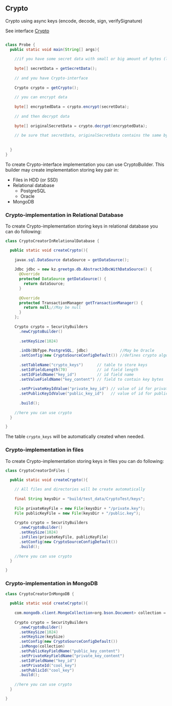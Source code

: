 
## Crypto

Crypto using async keys (encode, decode, sign, verifySignature)

See interface [Crypto](https://github.com/greetgo/greetgo.security/blob/master/src/kz/greetgo/security/crypto/Crypto.java)

```java

class Probe {
  public static void main(String[] args){
    
    //if you have some secret data with small or big amount of bytes (limits by memory)
    
    byte[] secretData = getSecretData();
    
    // and you have Crypto-interface
    
    Crypto crypto = getCrypto();
    
    // you can encrypt data
    
    byte[] encryptedData = crypto.encrypt(secretData);
    
    // and then decrypt data
    
    byte[] originalSecretData = crypto.decrypt(encryptedData);
    
    // be sure that secretData, originalSecretData contains the same bytes
    
    
  }
}

```

To create Crypto-interface implementation you can use CryptoBuilder. This builder may create implementation storing
key pair in:

 - Files in HDD (or SSD)
 - Relational database
   - PostgreSQL
   - Oracle
 - MongoDB

### Crypto-implementation in Relational Database

To create Crypto-implementation storing keys in relational database you can do following:

```java
class CryptoCreatorInRelationalDatabase {

  public static void createCrypto(){
    
    javax.sql.DataSource dataSource = getDataSource();
    
    Jdbc jdbc = new kz.greetgo.db.AbstractJdbcWithDataSource() {
      @Override
      protected DataSource getDataSource() {
        return dataSource;
      }
    
      @Override
      protected TransactionManager getTransactionManager() {
        return null;//May be null
      }
    };
    
    Crypto crypto = SecurityBuilders
      .newCryptoBuilder()
      
      .setKeySize(1024)
      
      .inDb(DbType.PostgreSQL, jdbc)              //May be Oracle
      .setConfig(new CryptoSourceConfigDefault()) //defines crypto algorithms (default: RSA)
      
      .setTableName("crypto_keys")      // table to store keys
      .setIdFieldLength(70)             // id field length
      .setIdFieldName("key_id")         // id field name
      .setValueFieldName("key_content") // field to contain key bytes
      
      .setPrivateKeyIdValue("private_key_id") // value of id for private key 
      .setPublicKeyIdValue("public_key_id")   // value of id for public key
      
      .build();
    
    //here you can use crypto
  }

}

```

The table `crypto_keys` will be automatically created when needed.

### Crypto-implementation in files

To create Crypto-implementation storing keys in files you can do following:

```java
class CryptoCreatorInFiles {

  public static void createCrypto(){
    
    // All files and directories will be create automatically
    
    final String keysDir = "build/test_data/CryptoTest/keys";
    
    File privateKeyFile = new File(keysDir + "/private.key");
    File publicKeyFile = new File(keysDir + "/public.key");
    
    Crypto crypto = SecurityBuilders
      .newCryptoBuilder()
      .setKeySize(1024)
      .inFiles(privateKeyFile, publicKeyFile)
      .setConfig(new CryptoSourceConfigDefault())
      .build();
    
    //here you can use crypto
  }

}
```

### Crypto-implementation in MongoDB

```java
class CryptoCreatorInMongoDB {

  public static void createCrypto(){
    
    com.mongodb.client.MongoCollection<org.bson.Document> collection = getCollection();
    
    Crypto crypto = SecurityBuilders
      .newCryptoBuilder()
      .setKeySize(1024)
      .setKeySize(keySize)
      .setConfig(new CryptoSourceConfigDefault())
      .inMongo(collection)
      .setPublicKeyFieldName("public_key_content")
      .setPrivateKeyFieldName("private_key_content")
      .setIdFieldName("key_id")
      .setPrivateId("cool_key")
      .setPublicId("cool_key")
      .build();
    
    //here you can use crypto
  }

}
```
